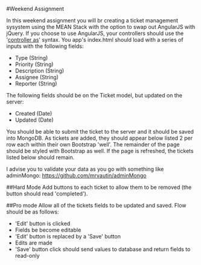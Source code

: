 #Weekend Assignment

In this weekend assignment you will br creating a ticket management sysystem using the MEAN Stack with the option to swap out AngularJS with jQuery. If you choose to use AngularJS, your controllers should use the '[controller as](https://docs.angularjs.org/api/ng/directive/ngController)' syntax.  You app's index.html should load with a series of inputs with the following fields:

* Type (String)
* Priority (String)
* Description (String)
* Assignee (String)
* Reporter (String)

The following fields should be on the Ticket model, but updated on the server:
* Created (Date)
* Updated (Date)

You should be able to submit the ticket to the server and it should be saved into MongoDB. As tickets are added, they should appear below listed 2 per row each within their own Bootstrap 'well'. The remainder of the page should be styled with Bootstrap as well. If the page is refreshed, the tickets listed below should remain.   

I advise you to validate your data as you go with something like adminMongo: https://github.com/mrvautin/adminMongo

##Hard Mode
Add buttons to each ticket to allow them to be removed (the button should read 'completed'). 

##Pro mode
Allow all of the tickets fields to be updated and saved. Flow should be as follows:
* 'Edit' button is clicked
* Fields be become editable
* 'Edit' button is replaced by a 'Save' button
* Edits are made
* 'Save' button click should send values to database and return fields to read-only
